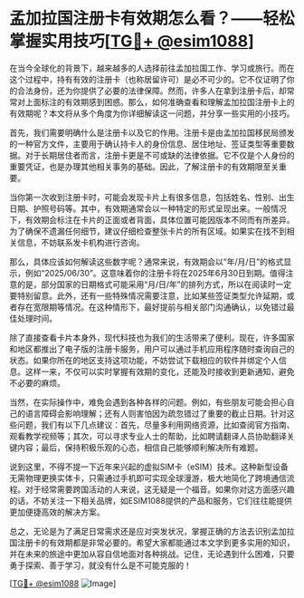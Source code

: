 # 孟加拉国注册卡有效期怎么看？——轻松掌握实用技巧[[TG💪+ @esim1088](https://t.me/s/esim1088)]

在当今全球化的背景下，越来越多的人选择前往孟加拉国工作、学习或旅行。而在这个过程中，持有有效的注册卡（也称居留许可）是必不可少的。它不仅证明了你的合法身份，还为你提供了必要的法律保障。然而，许多人在拿到注册卡后，却常常对上面标注的有效期感到困惑。那么，如何准确查看和理解孟加拉国注册卡上的有效期呢？本文将从多个角度为你详细解读这一问题，并分享一些实用的小技巧。

首先，我们需要明确什么是注册卡以及它的作用。注册卡是由孟加拉国移民局颁发的一种官方文件，主要用于确认持卡人的身份信息、居住地址、签证类型等重要数据。对于长期居住者而言，注册卡更是不可或缺的法律依据。它不仅是个人身份的重要凭证，也是办理其他相关事务的基础。因此，了解注册卡的有效期限至关重要。

当你第一次收到注册卡时，可能会发现卡片上有很多信息，包括姓名、性别、出生日期、护照号码等。其中，有效期通常会以一种特定的形式呈现出来。一般情况下，有效期会标注在卡片的正面或者背面，具体位置可能因版本不同而有所差异。为了确保不遗漏任何细节，建议仔细检查整张卡片的所有区域。如果实在找不到相关信息，不妨联系发卡机构进行咨询。

那么，具体应该如何解读这些数字呢？通常来说，有效期会以“年/月/日”的格式显示，例如“2025/06/30”。这意味着你的注册卡将在2025年6月30日到期。值得注意的是，部分国家的日期格式可能采用“月/日/年”的排列方式，所以在阅读时一定要特别留意。此外，还有一些特殊情况需要注意，比如某些签证类型允许延期，或者存在宽限期等情况。在这种情形下，最好提前与相关部门沟通确认，以免错过最佳处理时间。

除了直接查看卡片本身外，现代科技也为我们的生活带来了便利。现在，许多国家和地区都推出了电子版的注册卡服务，用户可以通过手机应用程序随时查询自己的状态。如果你所在的地区支持这项功能，不妨尝试下载相应的软件并绑定个人信息。这样一来，不仅可以实时掌握有效期的变化，还能及时接收到更新通知，避免不必要的麻烦。

当然，在实际操作中，难免会遇到各种各样的问题。例如，有些朋友可能会担心自己的语言障碍会影响理解；还有人则害怕因为疏忽错过了重要的截止日期。针对这些问题，我们有以下几点建议：首先，尽量多利用网络资源，比如查阅官方指南、观看教学视频等；其次，可以寻求专业人士的帮助，比如聘请翻译人员协助翻译关键内容；最后，保持积极乐观的心态，相信自己能够顺利解决所有难题。

说到这里，不得不提一下近年来兴起的虚拟SIM卡（eSIM）技术。这种新型设备无需物理更换实体卡，只需通过手机即可实现全球漫游，极大地简化了跨境通信流程。对于经常需要跨国活动的人来说，这无疑是一个福音。如果你对这方面感兴趣的话，不妨关注一下相关品牌，如ESIM1088提供的产品和服务，它们往往能提供更加便捷高效的解决方案。

总之，无论是为了满足日常需求还是应对突发状况，掌握正确的方法去识别孟加拉国注册卡的有效期都是非常必要的。希望大家都能通过本文学到更多实用的知识，并在未来的旅途中更加从容自信地面对各种挑战。记住，无论遇到什么困难，只要勇于探索、善于学习，就没有什么是不可能克服的！

[[TG💪+ @esim1088](https://t.me/s/esim1088) ![Image](https://i.postimg.cc/4NQfJmqS/Snipaste-2025-05-13-00-14-12.png)]